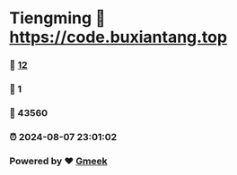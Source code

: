 # Tiengming :link: https://code.buxiantang.top 
### :page_facing_up: [12](https://code.buxiantang.top/tag.html) 
### :speech_balloon: 1 
### :hibiscus: 43560 
### :alarm_clock: 2024-08-07 23:01:02 
### Powered by :heart: [Gmeek](https://github.com/Meekdai/Gmeek)
